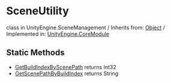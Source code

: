 # SceneUtility
class in UnityEngine.SceneManagement
 / Inherits from: <a href="https://docs.unity3d.com/6000.2/Documentation/ScriptReference/Object.html">Object</a> / Implemented in: <a href="https://docs.unity3d.com/6000.2/Documentation/ScriptReference/UnityEngine.CoreModule.html">UnityEngine.CoreModule</a>

## Static Methods
- <a href="https://docs.unity3d.com/6000.2/Documentation/ScriptReference/SceneUtility.GetBuildIndexByScenePath.html">GetBuildIndexByScenePath</a> returns Int32
- <a href="https://docs.unity3d.com/6000.2/Documentation/ScriptReference/SceneUtility.GetScenePathByBuildIndex.html">GetScenePathByBuildIndex</a> returns String
